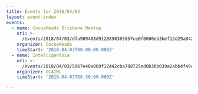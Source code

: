 ```yaml
---
title: Events for 2018/04/03
layout: event-index
events:
  - name: CocoaHeads Brisbane Meetup
    uri: >-
      /events/2018/04/03/dfa909408d9128898305857ce0f0600eb3bef12d29a8420cd03a6620f6717458
    organizer: CocoaHeads
    timeStart: '2018-04-03T08:00:00.000Z'
  - name: Intelligentsia
    uri: >-
      /events/2018/04/03/5967e48a069f12442cba788725ed0b36b039a2abb4f49c4b311d751219fc0e5d
    organizer: GCAIML
    timeStart: '2018-04-03T08:30:00.000Z'

---
```


